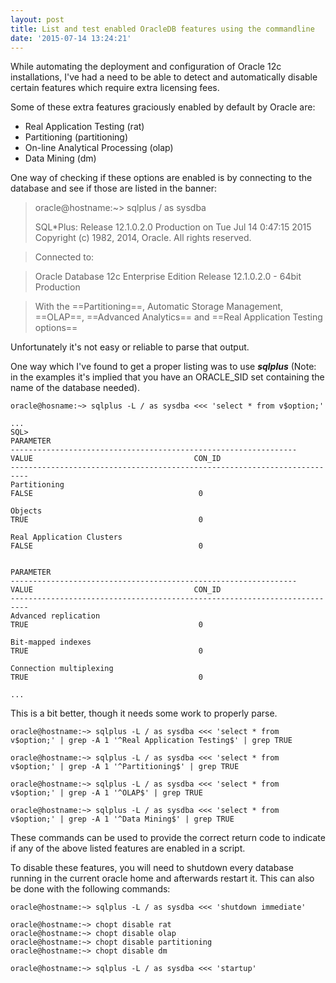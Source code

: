 ```yaml
---
layout: post
title: List and test enabled OracleDB features using the commandline
date: '2015-07-14 13:24:21'
---
```


While automating the deployment and configuration of Oracle 12c installations, I've had a need to be able to detect and automatically disable certain features which require extra licensing fees.

Some of these extra features graciously enabled by default by Oracle are:

- Real Application Testing (rat)
- Partitioning (partitioning)
- On-line Analytical Processing (olap)
- Data Mining (dm)

One way of checking if these options are enabled is by connecting to the database and see if those are listed in the banner:

> oracle@hostname:~> sqlplus / as sysdba 
> 
> SQL*Plus: Release 12.1.0.2.0 Production on Tue Jul 14  0:47:15 2015 
> Copyright (c) 1982, 2014, Oracle. All rights reserved.

> Connected to: 

> Oracle Database 12c Enterprise Edition Release 12.1.0.2.0 - 64bit Production 

> With the ==Partitioning==, Automatic Storage Management, ==OLAP==, ==Advanced Analytics== and ==Real Application Testing options==

Unfortunately it's not easy or reliable to parse that output.

One way which I've found to get a proper listing was to use ***sqlplus*** (Note: in the examples it's implied that you have an ORACLE_SID set containing the name of the database needed).

    oracle@hosname:~> sqlplus -L / as sysdba <<< 'select * from v$option;'

    ...
    SQL> 
    PARAMETER
    ----------------------------------------------------------------
    VALUE								     CON_ID
    --------------------------------------------------------------------------
    Partitioning
    FALSE									  0

    Objects
    TRUE									  0

    Real Application Clusters
    FALSE									  0


    PARAMETER
    ----------------------------------------------------------------
    VALUE								     CON_ID
    --------------------------------------------------------------------------
    Advanced replication
    TRUE									  0

    Bit-mapped indexes
    TRUE									  0

    Connection multiplexing
    TRUE									  0

    ...

This is a bit better, though it needs some work to properly parse.

    oracle@hostname:~> sqlplus -L / as sysdba <<< 'select * from v$option;' | grep -A 1 '^Real Application Testing$' | grep TRUE

    oracle@hostname:~> sqlplus -L / as sysdba <<< 'select * from v$option;' | grep -A 1 '^Partitioning$' | grep TRUE

    oracle@hostname:~> sqlplus -L / as sysdba <<< 'select * from v$option;' | grep -A 1 '^OLAP$' | grep TRUE

    oracle@hostname:~> sqlplus -L / as sysdba <<< 'select * from v$option;' | grep -A 1 '^Data Mining$' | grep TRUE

These commands can be used to provide the correct return code to indicate if any of the above listed features are enabled in a script.

To disable these features, you will need to shutdown every database running in the current oracle home and afterwards restart it.
This can also be done with the following commands:

    oracle@hostname:~> sqlplus -L / as sysdba <<< 'shutdown immediate'

    oracle@hostname:~> chopt disable rat
    oracle@hostname:~> chopt disable olap
    oracle@hostname:~> chopt disable partitioning
    oracle@hostname:~> chopt disable dm

    oracle@hostname:~> sqlplus -L / as sysdba <<< 'startup'
